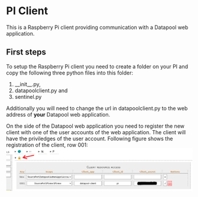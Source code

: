 # PI Client
This is a Raspberry Pi client providing communication with a Datapool web application.
## First steps
To setup the Raspberry Pi client you need to create a folder on your PI and copy the following three python files into this folder: 
1. \_\_init\_\_.py,
2. datapoolclient.py and 
3. sentinel.py

Additionally you will need to change the url in datapoolclient.py to the web address of __your__ Datapool web application.

On the side of the Datapool web application you need to register the new client with one of the user accounts of the web application.
The client will have the priviledges of the user account. Following figure shows the registration of the client, row 001:
![Raspberry Pi client registration](/assets/img/datapool_client_registration.png "Invoice import")



